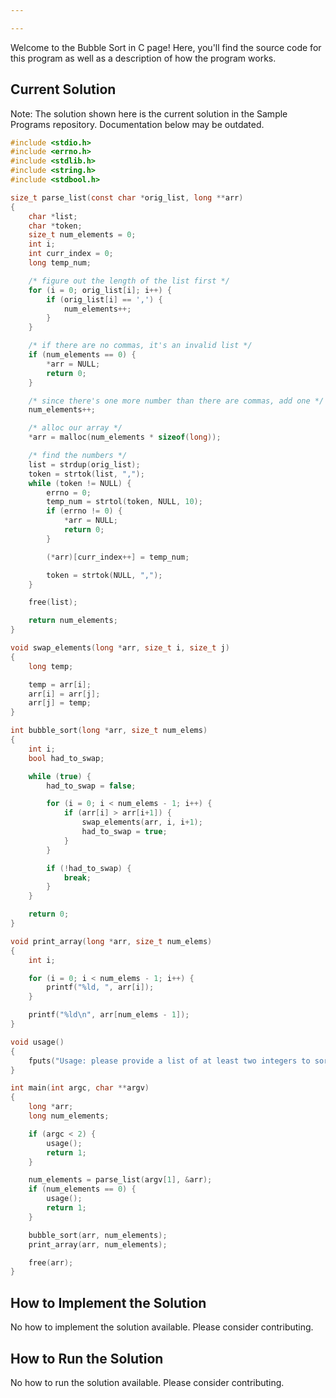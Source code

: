 ```yaml
---

---
```


Welcome to the Bubble Sort in C page! Here, you'll find the source code for this program as well as a description of how the program works.

## Current Solution

Note: The solution shown here is the current solution in the Sample Programs repository. Documentation below may be outdated.

```C
#include <stdio.h>
#include <errno.h>
#include <stdlib.h>
#include <string.h>
#include <stdbool.h>

size_t parse_list(const char *orig_list, long **arr)
{
    char *list;
    char *token;
    size_t num_elements = 0;
    int i;
    int curr_index = 0;
    long temp_num;

    /* figure out the length of the list first */
    for (i = 0; orig_list[i]; i++) {
        if (orig_list[i] == ',') {
            num_elements++;
        }
    }

    /* if there are no commas, it's an invalid list */
    if (num_elements == 0) {
        *arr = NULL;
        return 0;
    }

    /* since there's one more number than there are commas, add one */
    num_elements++;

    /* alloc our array */
    *arr = malloc(num_elements * sizeof(long));

    /* find the numbers */
    list = strdup(orig_list);
    token = strtok(list, ",");
    while (token != NULL) {
        errno = 0;
        temp_num = strtol(token, NULL, 10);
        if (errno != 0) {
            *arr = NULL;
            return 0;
        }

        (*arr)[curr_index++] = temp_num;

        token = strtok(NULL, ",");
    }

    free(list);

    return num_elements;
}

void swap_elements(long *arr, size_t i, size_t j)
{
    long temp;

    temp = arr[i];
    arr[i] = arr[j];
    arr[j] = temp;
}

int bubble_sort(long *arr, size_t num_elems)
{
    int i;
    bool had_to_swap;

    while (true) {
        had_to_swap = false;

        for (i = 0; i < num_elems - 1; i++) {
            if (arr[i] > arr[i+1]) {
                swap_elements(arr, i, i+1);
                had_to_swap = true;
            }
        }

        if (!had_to_swap) {
            break;
        }
    }

    return 0;
}

void print_array(long *arr, size_t num_elems)
{
    int i;

    for (i = 0; i < num_elems - 1; i++) {
        printf("%ld, ", arr[i]);
    }

    printf("%ld\n", arr[num_elems - 1]);
}

void usage()
{
    fputs("Usage: please provide a list of at least two integers to sort in the format \"1, 2, 3, 4, 5\"\n", stderr);
}

int main(int argc, char **argv)
{
    long *arr;
    long num_elements;

    if (argc < 2) {
        usage();
        return 1;
    }

    num_elements = parse_list(argv[1], &arr);
    if (num_elements == 0) {
        usage();
        return 1;
    }

    bubble_sort(arr, num_elements);
    print_array(arr, num_elements);

    free(arr);
}

```

## How to Implement the Solution

No how to implement the solution available. Please consider contributing.

## How to Run the Solution

No how to run the solution available. Please consider contributing.